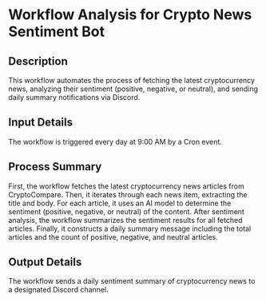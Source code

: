 # Workflow Analysis for Crypto News Sentiment Bot

## Description
This workflow automates the process of fetching the latest cryptocurrency news, analyzing their sentiment (positive, negative, or neutral), and sending daily summary notifications via Discord.

## Input Details
The workflow is triggered every day at 9:00 AM by a Cron event.

## Process Summary
First, the workflow fetches the latest cryptocurrency news articles from CryptoCompare. Then, it iterates through each news item, extracting the title and body. For each article, it uses an AI model to determine the sentiment (positive, negative, or neutral) of the content. After sentiment analysis, the workflow summarizes the sentiment results for all fetched articles. Finally, it constructs a daily summary message including the total articles and the count of positive, negative, and neutral articles.

## Output Details
The workflow sends a daily sentiment summary of cryptocurrency news to a designated Discord channel.
